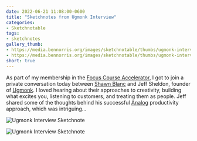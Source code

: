 ```yaml
---
date: 2022-06-21 11:08:00-0600
title: "Sketchnotes from Ugmonk Interview"
categories:
- Sketchnotable
tags:
- sketchnotes
gallery_thumb:
- https://media.bennorris.org/images/sketchnotable/thumbs/ugmonk-interview-2022-01.jpg
- https://media.bennorris.org/images/sketchnotable/thumbs/ugmonk-interview-2022-02.jpg
short: true
---
```


As part of my membership in the [Focus Course Accelerator](https://thefocuscourse.com/accelerator/), I got to join a private conversation today between [Shawn Blanc](https://shawnblanc.net) and Jeff Sheldon, founder of [Ugmonk](https://ugmonk.com). I loved hearing about their approaches to creativity, building what excites you, listening to customers, and treating them as people. Jeff shared some of the thoughts behind his successful [Analog](https://ugmonk.com/pages/analog) productivity approach, which was intriguing…

![Ugmonk Interview Sketchnote](https://media.bennorris.org/images/sketchnotable/focus-course/ugmonk-interview-2022-01.jpg)

![Ugmonk Interview Sketchnote](https://media.bennorris.org/images/sketchnotable/focus-course/ugmonk-interview-2022-02.jpg)
